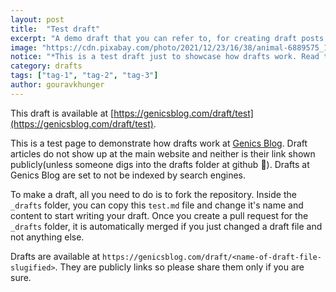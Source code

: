 ```yaml
---
layout: post
title:  "Test draft"
excerpt: "A demo draft that you can refer to, for creating draft posts at Genics Blog."
image: "https://cdn.pixabay.com/photo/2021/12/23/16/38/animal-6889575_1280.jpg"
notice: "*This is a test draft just to showcase how drafts work. Read the docs about drafts first.*"
category: drafts
tags: ["tag-1", "tag-2", "tag-3"]
author: gouravkhunger
---
```


This draft is available at [https://genicsblog.com/draft/test](https://genicsblog.com/draft/test).

This is a test page to demonstrate how drafts work at [Genics Blog](https://genicsblog.com). Draft articles do not show up at the main website and neither is their link shown publicly(unless someone digs into the drafts folder at github :eyes:). Drafts at Genics Blog are set to not be indexed by search engines.

To make a draft, all you need to do is to fork the repository. Inside the `_drafts` folder, you can copy this `test.md` file and change it's name and content to start writing your draft. Once you create a pull request for the `_drafts` folder, it is automatically merged if you just changed a draft file and not anything else.

Drafts are available at `https://genicsblog.com/draft/<name-of-draft-file-slugified>`. They are publicly links so please share them only if you are sure.
